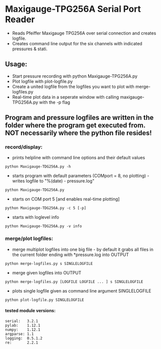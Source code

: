 # Maxigauge-TPG256A Serial Port Reader
* Reads Pfeiffer Maxigauge TPG256A over serial connection and creates logfile.
* Creates command line output for the six channels with indicated pressures & stati.

## Usage:
* Start pressure recording with python Maxigauge-TPG256A.py 
* Plot logfile with plot-logfile.py
* Create a united logfile from the logfiles you want to plot with merge-logfiles.py
* Real-time plot data in a seperate window with calling maxigauge-TPG256A.py with the -p flag

## Program and pressure logfiles are written in the folder where the program get executed from. NOT necessarily where the python file resides!

### record/display:
* prints helpline with command line options and their default values
``` 
python Maxigauge-TDG256A.py -h 
```
* starts program with default parameters (COMport = 8, no plotting) - writes logfile to "%(date) - pressure.log"
``` 
python Maxigauge-TDG256A.py 
```
* starts on COM port 5 [and enables real-time plotting]
``` 
python Maxigauge-TDG256A.py -c 5 [-p] 
```
* starts with loglevel info
``` 
python Maxigauge-TDG256A.py -v info
```

### merge/plot logfiles:
* merge multiplot logfiles into one big file - by default it grabs all files in the current folder ending with *pressure.log into OUTPUT
``` 
python merge-logfiles.py s SINGLELOGFILE 
```
* merge given logfiles into OUTPUT
```
python merge-logfiles.py [LOGFILE LOGFILE ... ] s SINGLELOGFILE 
```
* plots single logfile given as command line argument SINGLELOGFILE
``` 
python plot-logfile.py SINGLELOGFILE 
```

#### tested module versions:
```
serial:   3.2.1
pylab:    1.12.1
numpy:    1.12.1
argparse: 1.1
logging:  0.5.1.2
re:       2.2.1
```
